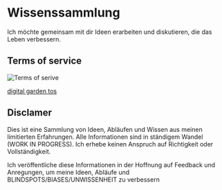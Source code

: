 # Wissenssammlung

Ich möchte gemeinsam mit dir Ideen erarbeiten und diskutieren, die das Leben verbessern.

## Terms of service

![Terms of serive](https://user-images.githubusercontent.com/6764957/75324412-e3bc2480-5844-11ea-90be-4a26b6a64000.png)

[digital garden tos](https://github.com/sw-yx/digital-garden-tos)

## Disclamer

Dies ist eine Sammlung von Ideen, Abläufen und Wissen aus meinen limitierten Erfahrungen. Alle Informationen sind in ständigem Wandel (WORK IN PROGRESS). Ich erhebe keinen Anspruch auf Richtigkeit oder Vollständigkeit.

Ich veröffentliche diese Informationen in der Hoffnung auf Feedback und Anregungen, um meine Ideen, Abläufe und BLINDSPOTS/BIASES/UNWISSENHEIT zu verbessern
